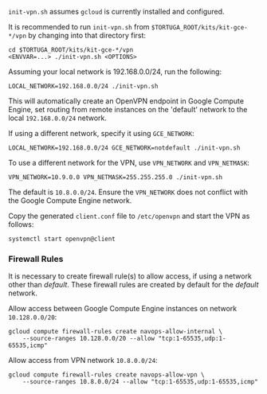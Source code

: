 `init-vpn.sh` assumes `gcloud` is currently installed and configured.

It is recommended to run `init-vpn.sh` from `$TORTUGA_ROOT/kits/kit-gce-*/vpn` by changing into that directory first:

    cd $TORTUGA_ROOT/kits/kit-gce-*/vpn
    <ENVVAR=...> ./init-vpn.sh <OPTIONS>

Assuming your local network is 192.168.0.0/24, run the following:

    LOCAL_NETWORK=192.168.0.0/24 ./init-vpn.sh

This will automatically create an OpenVPN endpoint in Google Compute Engine, set routing from remote instances on the 'default' network to the local `192.168.0.0/24` network.

If using a different network, specify it using `GCE_NETWORK`:

    LOCAL_NETWORK=192.168.0.0/24 GCE_NETWORK=notdefault ./init-vpn.sh

To use a different network for the VPN, use `VPN_NETWORK` and `VPN_NETMASK`:

    VPN_NETWORK=10.9.0.0 VPN_NETMASK=255.255.255.0 ./init-vpn.sh

The default is `10.8.0.0/24`.  Ensure the `VPN_NETWORK` does not conflict with the Google Compute Engine network.

Copy the generated `client.conf` file to `/etc/openvpn` and start the VPN as follows:

    systemctl start openvpn@client

### Firewall Rules ###

It is necessary to create firewall rule(s) to allow access, if using a network other than *default*.  These firewall rules are created by default for the *default* network.

Allow access between Google Compute Engine instances on network `10.128.0.0/20`:

    gcloud compute firewall-rules create navops-allow-internal \
        --source-ranges 10.128.0.0/20 --allow "tcp:1-65535,udp:1-65535,icmp"

Allow access from VPN network `10.8.0.0/24`:

    gcloud compute firewall-rules create navops-allow-vpn \
        --source-ranges 10.8.0.0/24 --allow "tcp:1-65535,udp:1-65535,icmp"
